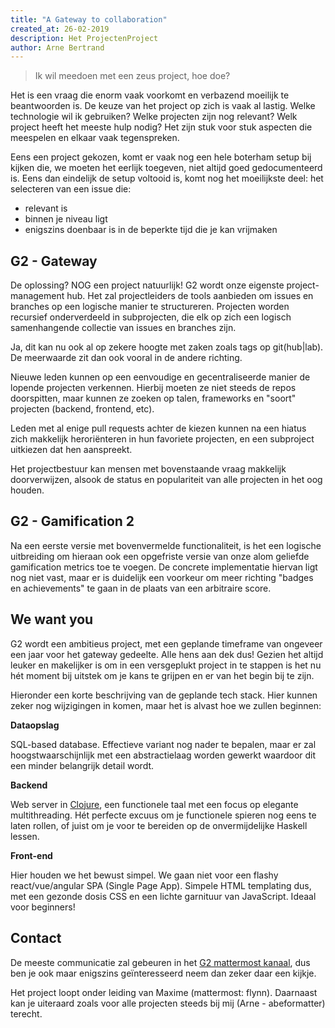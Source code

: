 ```yaml
---
title: "A Gateway to collaboration"
created_at: 26-02-2019
description: Het ProjectenProject
author: Arne Bertrand
---
```

> Ik wil meedoen met een zeus project, hoe doe?

Het is een vraag die enorm vaak voorkomt en verbazend moeilijk te 
beantwoorden is. De keuze van het project op zich is vaak al lastig. 
Welke technologie wil ik gebruiken? Welke projecten zijn nog relevant?
Welk project heeft het meeste hulp nodig? Het zijn stuk voor stuk aspecten
die meespelen en elkaar vaak tegenspreken.

Eens een project gekozen, komt er vaak nog een hele boterham setup bij kijken
die, we moeten het eerlijk toegeven, niet altijd goed gedocumenteerd is.
Eens dan eindelijk de setup voltooid is, komt nog het moeilijkste deel:
het selecteren van een issue die:

- relevant is
- binnen je niveau ligt
- enigszins doenbaar is in de beperkte tijd die je kan vrijmaken


## G2 - Gateway

De oplossing? NOG een project natuurlijk! G2 wordt onze eigenste
project-management hub. Het zal projectleiders de tools aanbieden om issues
en branches op een logische manier te structureren. Projecten worden 
recursief onderverdeeld in subprojecten, die elk op zich een logisch
samenhangende collectie van issues en branches zijn. 

Ja, dit kan nu ook al op zekere hoogte met zaken zoals tags op git(hub|lab). 
De meerwaarde zit dan ook vooral in de andere richting.

Nieuwe leden kunnen op een eenvoudige en gecentraliseerde manier de lopende
projecten verkennen. Hierbij moeten ze niet steeds de repos doorspitten,
maar kunnen ze zoeken op talen, frameworks en "soort" projecten (backend, 
frontend, etc). 

Leden met al enige pull requests achter de kiezen kunnen na een hiatus
zich makkelijk heroriënteren in hun favoriete projecten, en een 
subproject uitkiezen dat hen aanspreekt.

Het projectbestuur kan mensen met bovenstaande vraag makkelijk doorverwijzen,
alsook de status en populariteit van alle projecten in het oog houden.

## G2 - Gamification 2

Na een eerste versie met bovenvermelde functionaliteit, is het een logische
uitbreiding om hieraan ook een opgefriste versie van onze alom geliefde
gamification metrics toe te voegen. De concrete implementatie hiervan ligt nog
niet vast, maar er is duidelijk een voorkeur om meer richting "badges en 
achievements" te gaan in de plaats van een arbitraire score.

## We want you

G2 wordt een ambitieus project, met een geplande timeframe van ongeveer een jaar
voor het gateway gedeelte. Alle hens aan dek dus! Gezien het altijd leuker
en makelijker is om in een versgeplukt project in te stappen is het nu hét moment
bij uitstek om je kans te grijpen en er van het begin bij te zijn. 

Hieronder een korte beschrijving van de geplande tech stack. Hier kunnen zeker
nog wijzigingen in komen, maar het is alvast hoe we zullen beginnen:

**Dataopslag**

SQL-based database. Effectieve variant nog nader te bepalen, maar er zal 
hoogstwaarschijnlijk met een abstractielaag worden gewerkt waardoor dit een minder
belangrijk detail wordt.

**Backend**

Web server in [Clojure][clojure], een functionele taal met een focus op 
elegante multithreading. Hét perfecte excuus om je functionele spieren nog eens
te laten rollen, of juist om je voor te bereiden op de onvermijdelijke Haskell
lessen.

**Front-end**

Hier houden we het bewust simpel. We gaan niet voor een flashy react/vue/angular
SPA (Single Page App). Simpele HTML templating dus, met een gezonde dosis CSS en
een lichte garnituur van JavaScript. Ideaal voor beginners!

## Contact

De meeste communicatie zal gebeuren in het [G2 mattermost kanaal][mmost], dus
ben je ook maar enigszins geïnteresseerd neem dan zeker daar een kijkje.

Het project loopt onder leiding van Maxime (mattermost: flynn).
Daarnaast kan je uiteraard zoals voor alle projecten steeds bij mij (Arne - abeformatter) terecht.


[clojure]: https://clojure.org/
[mmost]: https://mattermost.zeus.gent/zeus/channels/g2
